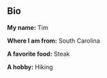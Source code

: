 ## Bio

**My name:** Tim

**Where I am from:** South Carolina

**A favorite food:** Steak

**A hobby:** Hiking
